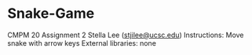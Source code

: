 # Snake-Game
CMPM 20 Assignment 2
Stella Lee (stjilee@ucsc.edu)
Instructions: Move snake with arrow keys
External libraries: none